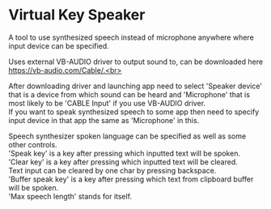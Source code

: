 ﻿# Virtual Key Speaker

A tool to use synthesized speech instead of microphone anywhere where 
input device can be specified.<br>

Uses external VB-AUDIO driver to output sound to,
can be downloaded here https://vb-audio.com/Cable/.<br>

After downloading driver and launching app need to select 'Speaker device'
that is a device from which sound can be heard and 
'Microphone' that is most likely to be 'CABLE Input' if you use VB-AUDIO driver.<br>
If you want to speak synthesized speech to some app then need to specify input device
in that app the same as 'Microphone' in this.

Speech synthesizer spoken language can be specified as well as some other controls.<br>
'Speak key' is a key after pressing which inputted text will be spoken.<br>
'Clear key' is a key after pressing which inputted text will be cleared.<br>
Text input can be cleared by one char by pressing backspace.<br>
'Buffer speak key' is a key after pressing which text from clipboard buffer will be spoken.<br>
'Max speech length' stands for itself.